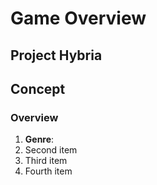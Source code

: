 # Game Overview

## Project Hybria

## Concept

### Overview

<ol>
  <li><b>Genre</b>: </li>
  <li>Second item</li>
  <li>Third item</li>
  <li>Fourth item</li>
</ol>
